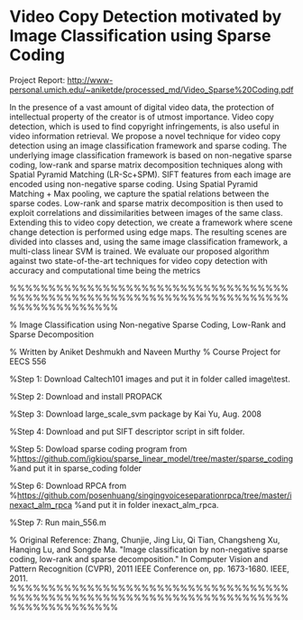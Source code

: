 # Video Copy Detection motivated by Image Classification using Sparse Coding

Project Report: http://www-personal.umich.edu/~aniketde/processed_md/Video_Sparse%20Coding.pdf 


In the presence of a vast amount of digital video data, the protection of intellectual property of the creator is of utmost importance. Video copy detection, which is  used  to  find  copyright  infringements,  is  also  useful  in  video  information  retrieval.  We propose a novel technique for video copy detection using an image classification framework and sparse coding.  The underlying image classification framework is based on non-negative sparse coding, low-rank and sparse matrix decomposition techniques along with Spatial Pyramid Matching (LR-Sc+SPM). SIFT  features  from  each  image  are  encoded  using  non-negative  sparse  coding. Using Spatial Pyramid Matching + Max pooling, we capture the spatial relations between the sparse codes. Low-rank and sparse matrix decomposition is then used to exploit correlations and dissimilarities between images of the same class.  Extending this to video copy detection, we create a framework where scene change detection is performed using edge maps.   The resulting scenes are divided into classes and, using the same image classification framework, a multi-class linear SVM is trained.  We evaluate our proposed algorithm against two state-of-the-art techniques for video copy detection with accuracy and computational time being the metrics

%%%%%%%%%%%%%%%%%%%%%%%%%%%%%%%%%%%%%%%%%%%%%%%%%%%%%%%%%%%%%%%%%%%%%%%%%%%%%%%%%%%%%%

% Image Classification using Non-negative Sparse Coding, Low-Rank and Sparse Decomposition

% Written by Aniket Deshmukh and Naveen Murthy
% Course Project for EECS 556


%Step 1: Download Caltech101 images and put it in folder called image\test. 

%Step 2: Download and install PROPACK

%Step 3: Download large_scale_svm package by Kai Yu, Aug. 2008

%Step 4: Download and put SIFT descriptor script in sift folder. 

%Step 5: Dowload sparse coding program from
%https://github.com/igkiou/sparse_linear_model/tree/master/sparse_coding
%and put it in sparse_coding folder

%Step 6: Download RPCA from
%https://github.com/posenhuang/singingvoiceseparationrpca/tree/master/inexact_alm_rpca
%and put it in folder inexact_alm_rpca.

%Step 7: Run main_556.m

% Original Reference: Zhang, Chunjie, Jing Liu, Qi Tian, Changsheng Xu, Hanqing Lu, and Songde Ma. "Image classification by non-negative sparse coding, low-rank and sparse decomposition." In Computer Vision and Pattern Recognition (CVPR), 2011 IEEE Conference on, pp. 1673-1680. IEEE, 2011.
%%%%%%%%%%%%%%%%%%%%%%%%%%%%%%%%%%%%%%%%%%%%%%%%%%%%%%%%%%%%%%%%%%%%%%%%%%%%%%%%%%%%%%


